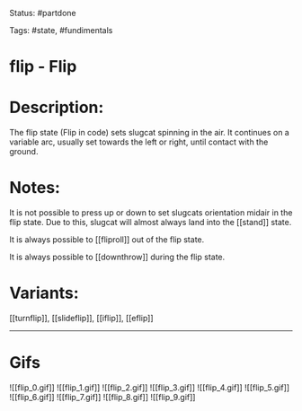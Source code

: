 Status: #partdone 

Tags: #state, #fundimentals

# flip - Flip
# Description:
The flip state (Flip in code) sets slugcat spinning in the air. It continues on a variable arc, usually set towards the left or right, until contact with the ground.

# Notes:
It is not possible to press up or down to set slugcats orientation midair in the flip state. Due to this, slugcat will almost always land into the [[stand]] state.

It is always possible to [[fliproll]] out of the flip state.

It is always possible to [[downthrow]] during the flip state.

# Variants:
[[turnflip]], [[slideflip]], [[iflip]], [[eflip]]

___
# Gifs
![[flip_0.gif]]
![[flip_1.gif]]
![[flip_2.gif]]
![[flip_3.gif]]
![[flip_4.gif]]
![[flip_5.gif]]
![[flip_6.gif]]
![[flip_7.gif]]
![[flip_8.gif]]
![[flip_9.gif]]